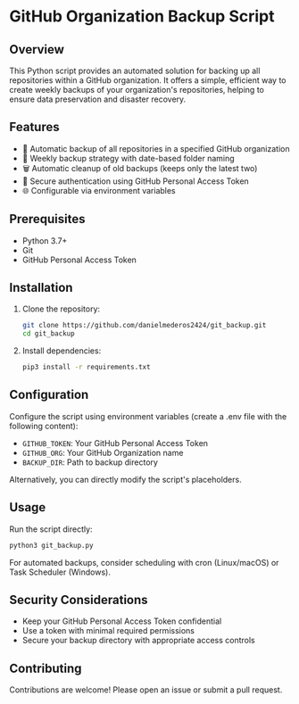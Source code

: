 # GitHub Organization Backup Script

## Overview

This Python script provides an automated solution for backing up all repositories within a GitHub organization. It offers a simple, efficient way to create weekly backups of your organization's repositories, helping to ensure data preservation and disaster recovery.

## Features

- 🔄 Automatic backup of all repositories in a specified GitHub organization
- 📅 Weekly backup strategy with date-based folder naming
- 🗑️ Automatic cleanup of old backups (keeps only the latest two)
- 🔐 Secure authentication using GitHub Personal Access Token
- 🌐 Configurable via environment variables

## Prerequisites

- Python 3.7+
- Git
- GitHub Personal Access Token

## Installation

1. Clone the repository:

   ```bash
   git clone https://github.com/danielmederos2424/git_backup.git
   cd git_backup
   ```

2. Install dependencies:

   ```bash
   pip3 install -r requirements.txt
   ```

## Configuration

Configure the script using environment variables (create a .env file with the following content):

- `GITHUB_TOKEN`: Your GitHub Personal Access Token
- `GITHUB_ORG`: Your GitHub Organization name
- `BACKUP_DIR`: Path to backup directory

Alternatively, you can directly modify the script's placeholders.

## Usage

Run the script directly:

```bash
python3 git_backup.py
```

For automated backups, consider scheduling with cron (Linux/macOS) or Task Scheduler (Windows).

## Security Considerations

- Keep your GitHub Personal Access Token confidential
- Use a token with minimal required permissions
- Secure your backup directory with appropriate access controls

## Contributing

Contributions are welcome! Please open an issue or submit a pull request.
